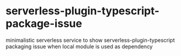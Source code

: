 # serverless-plugin-typescript-package-issue
minimalistic serverless service to show serverless-plugin-typescript packaging issue when local module is used as dependency
